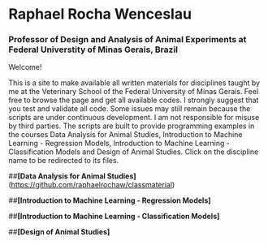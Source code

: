 # **Raphael Rocha Wenceslau**  
### Professor of Design and Analysis of Animal Experiments at Federal Universtity of Minas Gerais, Brazil

Welcome!

This is a site to make available all written materials for disciplines taught by me at the Veterinary School of the Federal University of Minas Gerais.
Feel free to browse the page and get all available codes. I strongly suggest that you test and validate all code. Some issues may still remain because the scripts are under continuous development. I am not responsible for misuse by third parties.
The scripts are built to provide programming examples in the courses Data Analysis for Animal Studies, Introduction to Machine Learning - Regression Models, Introduction to Machine Learning - Classification Models and Design of Animal Studies.
Click on the discipline name to be redirected to its files.

##**[Data Analysis for Animal Studies]** (https://github.com/raphaelrochaw/classmaterial)

##**[Introduction to Machine Learning - Regression Models]**

##**[Introduction to Machine Learning - Classification Models]**

##**[Design of Animal Studies]**

